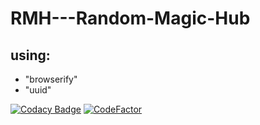 # RMH---Random-Magic-Hub
## using:
- "browserify"
- "uuid"

[![Codacy Badge](https://api.codacy.com/project/badge/Grade/de882b5ac7574db29b154002588364c0)](https://app.codacy.com/gh/CurLearn/RMH---Random-Magic-Hub?utm_source=github.com&utm_medium=referral&utm_content=CurLearn/RMH---Random-Magic-Hub&utm_campaign=Badge_Grade_Settings)
[![CodeFactor](https://www.codefactor.io/repository/github/curlearn/rmh---random-magic-hub/badge/main?s=2369509aa8f71e3e14bedbfd1f30e1db23aa3f70)](https://www.codefactor.io/repository/github/curlearn/rmh---random-magic-hub/overview/main)
